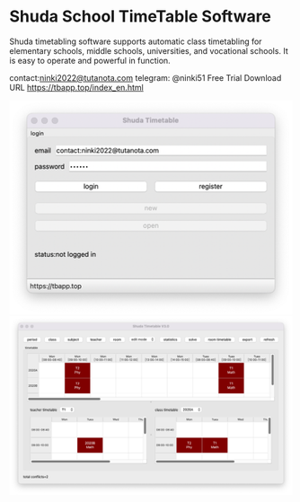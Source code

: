 # Shuda School TimeTable Software
Shuda timetabling software supports automatic class timetabling for elementary schools, middle schools, universities, and vocational schools. It is easy to operate and powerful in function.

contact:ninki2022@tutanota.com
telegram: @ninki51
Free Trial Download URL
https://tbapp.top/index_en.html

![avatar](https://raw.githubusercontent.com/ninki51/btcPrivateKey/main/home_en.png)
![avatar](https://raw.githubusercontent.com/ninki51/btcPrivateKey/main/tb1.png)
